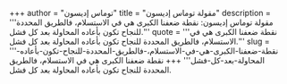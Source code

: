 +++
author = "توماس إديسون"
title = "مقولة توماس إديسون"
description = '''مقولة توماس إديسون: نقطة ضعفنا الكبرى هي في الاستسلام، فالطريق المحددة للنجاح تكون بأعاده المحاولة بعد كل فشل.'''
quote = '''نقطة ضعفنا الكبرى هي في الاستسلام، فالطريق المحددة للنجاح تكون بأعاده المحاولة بعد كل فشل.'''
slug = '''نقطة-ضعفنا-الكبرى-هي-في-الاستسلام،-فالطريق-المحددة-للنجاح-تكون-بأعاده-المحاولة-بعد-كل-فشل'''
+++
نقطة ضعفنا الكبرى هي في الاستسلام، فالطريق المحددة للنجاح تكون بأعاده المحاولة بعد كل فشل.
